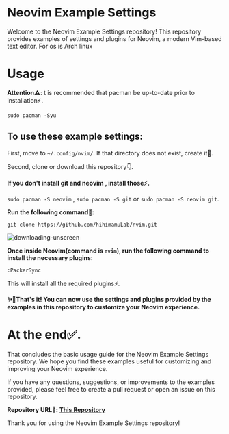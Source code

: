# Neovim Example Settings

Welcome to the Neovim Example Settings repository! This repository provides examples of settings and plugins for Neovim, a modern Vim-based text editor. For os is Arch linux

# Usage

**Attention⚠**: t is recommended that pacman be up-to-date prior to installation⚡️.

`sudo pacman -Syu`

## To use these example settings:

First, move to `~/.config/nvim/`. If that directory does not exist, create it📁.

Second, clone or download this repository👇.

**If you don't install git and neovim , install those⚡️.**

`sudo pacman -S neovim` , `sudo pacman -S git` or `sudo pacman -S neovim git`.

**Run the following command🚀:**

`git clone https://github.com/hihimamuLab/nvim.git`

![downloading-unscreen](https://github.com/hihimamuLab/nvim/assets/122292089/5fd40704-5012-4885-a05e-4dba810cf8fc)

**Once inside Neovim(command is `nvim`), run the following command to install the necessary plugins:**

`:PackerSync`

This will install all the required plugins⚡️.

**✨🎉That's it! You can now use the settings and plugins provided by the examples in this repository to customize your Neovim experience.**

# At the end✅.

That concludes the basic usage guide for the Neovim Example Settings repository. We hope you find these examples useful for customizing and improving your Neovim experience.

If you have any questions, suggestions, or improvements to the examples provided, please feel free to create a pull request or open an issue on this repository.

**Repository URL🔗: [This Repository](https://github.com/hihimamuLab/nvim)**

Thank you for using the Neovim Example Settings repository!
